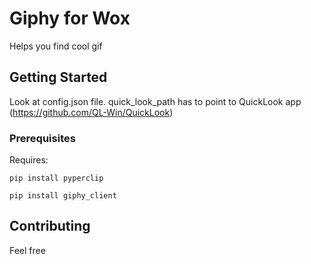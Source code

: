 # Giphy for Wox

Helps you find cool gif

## Getting Started

Look at config.json file. quick_look_path has to point to QuickLook app (https://github.com/QL-Win/QuickLook)

### Prerequisites

Requires:

```
pip install pyperclip
```
```
pip install giphy_client
```

## Contributing

Feel free